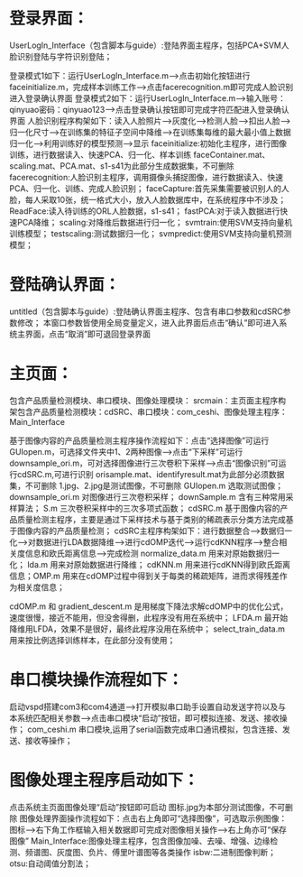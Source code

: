 # 登录界面：
UserLogIn_Interface（包含脚本与guide）:登陆界面主程序，包括PCA+SVM人脸识别登陆与字符识别登陆；

登录模式1如下：运行UserLogIn_Interface.m—>点击初始化按钮进行faceinitialize.m，完成样本训练工作—>点击facerecognition.m即可完成人脸识别进入登录确认界面
登录模式2如下：运行UserLogIn_Interface.m—>输入账号：qinyuao密码：qinyuao123—>点击登录确认按钮即可完成字符匹配进入登录确认界面
人脸识别程序构架如下：读入人脸照片—>灰度化—>检测人脸—>扣出人脸—>归一化尺寸—>在训练集的特征子空间中降维—>在训练集每维的最大最小值上数据归一化—>利用训练好的模型预测—>显示
faceinitialize:初始化主程序，进行图像训练，进行数据读入、快速PCA、归一化、样本训练
faceContainer.mat、scaling.mat、PCA.mat、s1-s41为此部分生成数据集，不可删除
facerecognition:人脸识别主程序，调用摄像头捕捉图像，进行数据读入、快速PCA、归一化、训练、完成人脸识别；
faceCapture:首先采集需要被识别人的人脸，每人采取10张，统一格式大小，放入人脸数据库中，在系统程序中不涉及；
ReadFace:读入待训练的ORL人脸数据，s1-s41；
fastPCA:对于读入数据进行快速PCA降维；
scaling:对降维后数据进行归一化；
svmtrain:使用SVM支持向量机训练模型；
testscaling:测试数据归一化；
svmpredict:使用SVM支持向量机预测模型；

# 登陆确认界面：
untitled（包含脚本与guide）:登陆确认界面主程序、包含有串口参数和cdSRC参数修改；
本窗口参数皆使用全局变量定义，进入此界面后点击“确认”即可进入系统主界面，点击“取消”即可退回登录界面

# 主页面：
包含产品质量检测模块、串口模块、图像处理模块：
srcmain：主页面主程序构架包含产品质量检测模块：cdSRC、串口模块：com_ceshi、图像处理主程序：Main_Interface

基于图像内容的产品质量检测主程序操作流程如下：点击“选择图像”可运行GUIopen.m，可选择文件夹中1、2两种图像—>点击“下采样”可运行downsample_ori.m，可对选择图像进行三次卷积下采样—>点击“图像识别”可运行cdSRC.m,可进行识别
orisample.mat、identifyresult.mat为此部分必须数据集，不可删除
1.jpg、2.jpg是测试图像，不可删除
GUIopen.m 选取测试图像；
downsample_ori.m 对图像进行三次卷积采样；
downSample.m 含有三种常用采样算法；
S.m 三次卷积采样中的三次多项式函数；
cdSRC.m  基于图像内容的产品质量检测主程序，主要是通过下采样技术与基于类别的稀疏表示分类方法完成基于图像内容的产品质量检测；
cdSRC主程序构架如下：进行数据整合—>数据归一化—>对数据进行LDA数据降维—>进行cdOMP迭代—>运行cdKNN程序—>整合相关度信息和欧氏距离信息—>完成检测
normalize_data.m  用来对原始数据归一化；
lda.m  用来对原始数据进行降维；
cdKNN.m  用来进行cdKNN得到欧氏距离信息；OMP.m  用来在cdOMP过程中得到关于每类的稀疏矩阵，进而求得残差作为相关度信息；


cdOMP.m 和 gradient_descent.m 是用梯度下降法求解cdOMP中的优化公式，速度很慢，接近不能用，但没舍得删，此程序没有用在系统中；
LFDA.m 最开始降维用LFDA，效果不是很好，最终此程序没用在系统中；
select_train_data.m  用来按比例选择训练样本，在此部分没有使用；

# 串口模块操作流程如下：
启动vspd搭建com3和com4通道—>打开模拟串口助手设置自动发送字符以及与本系统匹配相关参数—>点击串口模块“启动”按钮，即可模拟连接、发送、接收操作；
com_ceshi.m  串口模块,运用了serial函数完成串口通讯模拟，包含连接、发送、接收等操作；

# 图像处理主程序启动如下：
点击系统主页面图像处理“启动”按钮即可启动
图标.jpg为本部分测试图像，不可删除
图像处理界面操作流程如下：点击右上角即可“选择图像”，可选取示例图像：图标—>右下角工作框输入相关数据即可完成对图像相关操作—>右上角亦可“保存图像”
Main_Interface:图像处理主程序，包含图像加噪、去噪、增强、边缘检测、频谱图、灰度图、负片、傅里叶谱图等各类操作
isbw:二进制图像判断；
otsu:自动阈值分割法；
